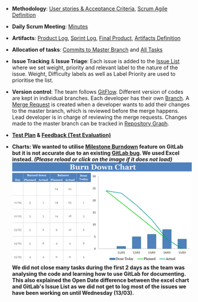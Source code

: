 * <b>Methodology</b>: [User stories & Acceptance Criteria](./User-Stories), [Scrum Agile Definition](./Definition/Scrum-Agile-Process)   

* <b>Daily Scrum Meeting</b>: [Minutes](./Minutes-of-the-meetings)

* <b>Artifacts</b>: [Product Log](https://git.cs.kent.ac.uk/co886/g6/issues), [Sprint Log](https://git.cs.kent.ac.uk/co886/g6/milestones/3), [Final Product](./Final-version), [Artifacts Definition](./Definition/Scrum-Agile-Artifacts)

* <b>Allocation of tasks</b>: [Commits to Master Branch](https://git.cs.kent.ac.uk/co886/g6/graphs/master) and [All Tasks](https://git.cs.kent.ac.uk/co886/g6/issues?scope=all&utf8=%E2%9C%93&state=all)

* <b>Issue Tracking</b> & <b>Issue Triage</b>: Each issue is added to the [Issue List](https://git.cs.kent.ac.uk/co886/g6/issues) where we set weight, priority and relevant label to the nature of the issue. Weight, Difficulty labels as well as Label Priority are used to prioritise the list.   

* <b>Version control</b>: The team follows [GitFlow](https://about.gitlab.com/2014/09/29/gitlab-flow/). Different version of codes are kept in individual branches. Each developer has their own [Branch](https://git.cs.kent.ac.uk/co886/g6/branches). A [Merge Request](https://git.cs.kent.ac.uk/co886/g6/commits/master) is created when a developer wants to add their changes to the master branch, which is reviewed before the merge happens. Lead developer is in charge of reviewing the merge requests. Changes made to the master branch can be tracked in [Repository Graph](https://git.cs.kent.ac.uk/co886/g6/network/master).    

* [<b>Test Plan](./Quality-Assurance) & [<b>Feedback (Test Evaluation)](./Quality-Assurance)
   
* <b>Charts</b>: We wanted to utilise [Milestone Burndown](https://git.cs.kent.ac.uk/co886/g6/milestones/3) feature on GitLab but it is not accurate due to an existing [GitLab bug](https://gitlab.com/gitlab-org/gitlab-ce/issues/57198). We used Excel instead. *(Please reload or click on the image if it does not load)*![Burn_Down_Chart](uploads/7c0ccd9ed1ed3ac2df91ca9bfb66a2d2/Burn_Down_Chart.PNG)   
We did not close many tasks during the first 2 days as the team was analysing the code and learning how to use GitLab for documenting. This also explained the Open Date difference between the excel chart and GitLab's Issue List as we did not get to log most of the issues we have been working on until Wednesday (13/03).